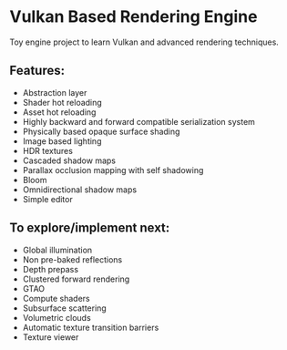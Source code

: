 # Vulkan Based Rendering Engine
Toy engine project to learn Vulkan and advanced rendering techniques.

## Features:
* Abstraction layer
* Shader hot reloading
* Asset hot reloading
* Highly backward and forward compatible serialization system
* Physically based opaque surface shading
* Image based lighting
* HDR textures
* Cascaded shadow maps
* Parallax occlusion mapping with self shadowing
* Bloom
* Omnidirectional shadow maps
* Simple editor

## To explore/implement next:
* Global illumination
* Non pre-baked reflections
* Depth prepass
* Clustered forward rendering
* GTAO
* Compute shaders
* Subsurface scattering
* Volumetric clouds
* Automatic texture transition barriers
* Texture viewer
